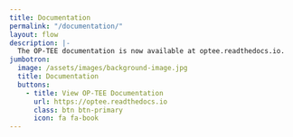 ```yaml
---
title: Documentation
permalink: "/documentation/"
layout: flow
description: |-
  The OP-TEE documentation is now available at optee.readthedocs.io.
jumbotron:
  image: /assets/images/background-image.jpg
  title: Documentation
  buttons:
    - title: View OP-TEE Documentation
      url: https://optee.readthedocs.io
      class: btn btn-primary
      icon: fa fa-book
---
```

